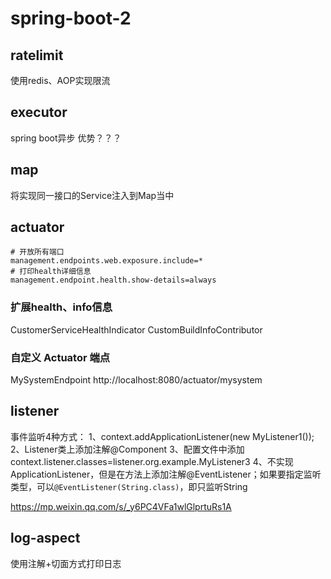 # spring-boot-2

## ratelimit

使用redis、AOP实现限流

## executor
spring boot异步
优势？？？

## map
将实现同一接口的Service注入到Map当中

## actuator
```properties
# 开放所有端口
management.endpoints.web.exposure.include=*
# 打印health详细信息
management.endpoint.health.show-details=always
```

### 扩展health、info信息
CustomerServiceHealthIndicator
CustomBuildInfoContributor

### 自定义 Actuator 端点
MySystemEndpoint
http://localhost:8080/actuator/mysystem

## listener
事件监听4种方式：
1、context.addApplicationListener(new MyListener1());
2、Listener类上添加注解@Component
3、配置文件中添加context.listener.classes=listener.org.example.MyListener3
4、不实现ApplicationListener，但是在方法上添加注解@EventListener；如果要指定监听类型，可以`@EventListener(String.class)`，即只监听String

https://mp.weixin.qq.com/s/_y6PC4VFa1wlGlprtuRs1A

## log-aspect

使用注解+切面方式打印日志


